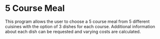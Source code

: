 # 5 Course Meal

This program allows the user to choose a 5 course meal from 5 different cuisines with the option of 3 dishes for each course. Additional information about each dish can be requested and varying costs are calculated.
